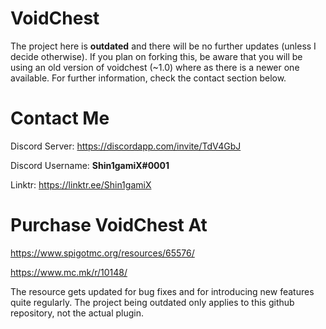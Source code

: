 # VoidChest
The project here is **outdated** and there will be no further updates (unless I decide otherwise). If you plan on forking this, be aware that you will be using an old version of voidchest (~1.0) where as there is a newer one available. For further information, check the contact section below.

# Contact Me
Discord Server: https://discordapp.com/invite/TdV4GbJ

Discord Username: **Shin1gamiX#0001**

Linktr: https://linktr.ee/Shin1gamiX 

# Purchase VoidChest At
https://www.spigotmc.org/resources/65576/

https://www.mc.mk/r/10148/

The resource gets updated for bug fixes and for introducing new features quite regularly.
The project being outdated only applies to this github repository, not the actual plugin.
